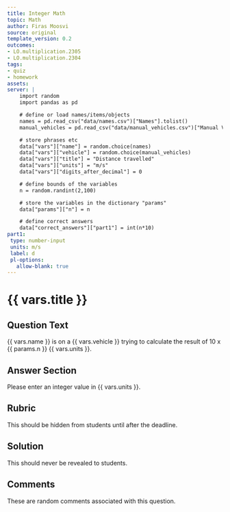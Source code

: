 ```yaml
---
title: Integer Math
topic: Math
author: Firas Moosvi
source: original
template_version: 0.2
outcomes:
- LO.multiplication.2305
- LO.multiplication.2304
tags:
- quiz
- homework
assets:
server: |
    import random
    import pandas as pd

    # define or load names/items/objects
    names = pd.read_csv("data/names.csv")["Names"].tolist()
    manual_vehicles = pd.read_csv("data/manual_vehicles.csv")["Manual Vehicles"].tolist()

    # store phrases etc
    data["vars"]["name"] = random.choice(names)
    data["vars"]["vehicle"] = random.choice(manual_vehicles)
    data["vars"]["title"] = "Distance travelled"
    data["vars"]["units"] = "m/s"
    data["vars"]["digits_after_decimal"] = 0

    # define bounds of the variables
    n = random.randint(2,100)

    # store the variables in the dictionary "params"
    data["params"]["n"] = n

    # define correct answers
    data["correct_answers"]["part1"] = int(n*10)
part1:
 type: number-input
 units: m/s
 label: d
 pl-options:
   allow-blank: true
---
```

# {{ vars.title }}

## Question Text

{{ vars.name }} is on a {{ vars.vehicle }} trying to calculate the result of 10 x {{ params.n }} {{ vars.units }}.

## Answer Section

Please enter an integer value in {{ vars.units }}.

## Rubric

This should be hidden from students until after the deadline.

## Solution

This should never be revealed to students.

## Comments

These are random comments associated with this question.